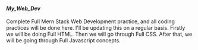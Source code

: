 ####  _____My_Web_Dev_____ ####
Complete Full Mern Stack Web Development practice, and all coding practices will be done here. 
I'll be updating this on a regular basis.
Firstly we will be doing Full HTML.
Then we will go through Full CSS.
After that, we will be going through Full Javascript concepts.
